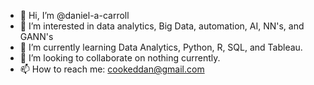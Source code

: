 - 👋 Hi, I’m @daniel-a-carroll
- 👀 I’m interested in data analytics, Big Data, automation, AI, NN's, and GANN's
- 🌱 I’m currently learning Data Analytics, Python, R, SQL, and Tableau.
- 💞️ I’m looking to collaborate on nothing currently.
- 📫 How to reach me: cookeddan@gmail.com

<!---
daniel-a-carroll/daniel-a-carroll is a ✨ special ✨ repository because its `README.md` (this file) appears on your GitHub profile.
You can click the Preview link to take a look at your changes.
--->

